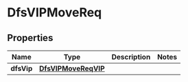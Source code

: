 # DfsVIPMoveReq

## Properties
Name | Type | Description | Notes
------------ | ------------- | ------------- | -------------
**dfsVip** | [**DfsVIPMoveReqVIP**](DfsVIPMoveReqVIP.md) |  | 
